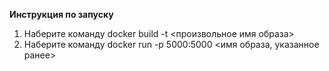 **Инструкция по запуску**

1) Наберите команду docker build -t <произвольное имя образа>
2) Наберите команду docker run -p 5000:5000 <имя образа, указанное ранее>